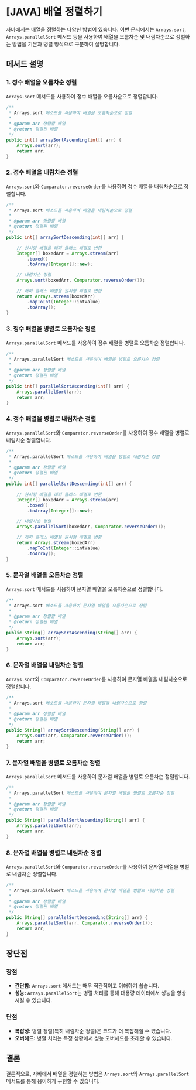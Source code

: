 # [JAVA] 배열 정렬하기

자바에서는 배열을 정렬하는 다양한 방법이 있습니다. 이번 문서에서는 `Arrays.sort`, `Arrays.parallelSort` 메서드 등을 사용하여 배열을 오름차순 및 내림차순으로 정렬하는 방법을 기본과 병렬 방식으로 구분하여 설명합니다.

## 메서드 설명

### 1. 정수 배열을 오름차순 정렬

`Arrays.sort` 메서드를 사용하여 정수 배열을 오름차순으로 정렬합니다.

```java
/**
 * Arrays.sort 메소드를 사용하여 배열을 오름차순으로 정렬
 *
 * @param arr 정렬할 배열
 * @return 정렬된 배열
 */
public int[] arraySortAscending(int[] arr) {
    Arrays.sort(arr);
    return arr;
}
```

### 2. 정수 배열을 내림차순 정렬

`Arrays.sort`와 `Comparator.reverseOrder`를 사용하여 정수 배열을 내림차순으로 정렬합니다.

```java
/**
 * Arrays.sort 메소드를 사용하여 배열을 내림차순으로 정렬
 *
 * @param arr 정렬할 배열
 * @return 정렬된 배열
 */
public int[] arraySortDescending(int[] arr) {

    // 원시형 배열을 래퍼 클래스 배열로 변환
    Integer[] boxedArr = Arrays.stream(arr)
        .boxed()
        .toArray(Integer[]::new);

    // 내림차순 정렬
    Arrays.sort(boxedArr, Comparator.reverseOrder());

    // 래퍼 클래스 배열을 원시형 배열로 변환
    return Arrays.stream(boxedArr)
        .mapToInt(Integer::intValue)
        .toArray();
}
```

### 3. 정수 배열을 병렬로 오름차순 정렬

`Arrays.parallelSort` 메서드를 사용하여 정수 배열을 병렬로 오름차순 정렬합니다.

```java
/**
 * Arrays.parallelSort 메소드를 사용하여 배열을 병렬로 오름차순 정렬
 *
 * @param arr 정렬할 배열
 * @return 정렬된 배열
 */
public int[] parallelSortAscending(int[] arr) {
    Arrays.parallelSort(arr);
    return arr;
}
```

### 4. 정수 배열을 병렬로 내림차순 정렬

`Arrays.parallelSort`와 `Comparator.reverseOrder`를 사용하여 정수 배열을 병렬로 내림차순 정렬합니다.

```java
/**
 * Arrays.parallelSort 메소드를 사용하여 배열을 병렬로 내림차순 정렬
 *
 * @param arr 정렬할 배열
 * @return 정렬된 배열
 */
public int[] parallelSortDescending(int[] arr) {

    // 원시형 배열을 래퍼 클래스 배열로 변환
    Integer[] boxedArr = Arrays.stream(arr)
        .boxed()
        .toArray(Integer[]::new);

    // 내림차순 정렬
    Arrays.parallelSort(boxedArr, Comparator.reverseOrder());

    // 래퍼 클래스 배열을 원시형 배열로 변환
    return Arrays.stream(boxedArr)
        .mapToInt(Integer::intValue)
        .toArray();
}
```

### 5. 문자열 배열을 오름차순 정렬

`Arrays.sort` 메서드를 사용하여 문자열 배열을 오름차순으로 정렬합니다.

```java
/**
 * Arrays.sort 메소드를 사용하여 문자열 배열을 오름차순으로 정렬
 *
 * @param arr 정렬할 배열
 * @return 정렬된 배열
 */
public String[] arraySortAscending(String[] arr) {
    Arrays.sort(arr);
    return arr;
}
```

### 6. 문자열 배열을 내림차순 정렬

`Arrays.sort`와 `Comparator.reverseOrder`를 사용하여 문자열 배열을 내림차순으로 정렬합니다.

```java
/**
 * Arrays.sort 메소드를 사용하여 문자열 배열을 내림차순으로 정렬
 *
 * @param arr 정렬할 배열
 * @return 정렬된 배열
 */
public String[] arraySortDescending(String[] arr) {
    Arrays.sort(arr, Comparator.reverseOrder());
    return arr;
}
```

### 7. 문자열 배열을 병렬로 오름차순 정렬

`Arrays.parallelSort` 메서드를 사용하여 문자열 배열을 병렬로 오름차순 정렬합니다.

```java
/**
 * Arrays.parallelSort 메소드를 사용하여 문자열 배열을 병렬로 오름차순 정렬
 *
 * @param arr 정렬할 배열
 * @return 정렬된 배열
 */
public String[] parallelSortAscending(String[] arr) {
    Arrays.parallelSort(arr);
    return arr;
}
```

### 8. 문자열 배열을 병렬로 내림차순 정렬

`Arrays.parallelSort`와 `Comparator.reverseOrder`를 사용하여 문자열 배열을 병렬로 내림차순 정렬합니다.

```java
/**
 * Arrays.parallelSort 메소드를 사용하여 문자열 배열을 병렬로 내림차순 정렬
 *
 * @param arr 정렬할 배열
 * @return 정렬된 배열
 */
public String[] parallelSortDescending(String[] arr) {
    Arrays.parallelSort(arr, Comparator.reverseOrder());
    return arr;
}
```

## 장단점

### 장점
- **간단함:** `Arrays.sort` 메서드는 매우 직관적이고 이해하기 쉽습니다.
- **성능:** `Arrays.parallelSort`는 병렬 처리를 통해 대용량 데이터에서 성능을 향상시킬 수 있습니다.

### 단점
- **복잡성:** 병렬 정렬(특히 내림차순 정렬)은 코드가 더 복잡해질 수 있습니다.
- **오버헤드:** 병렬 처리는 특정 상황에서 성능 오버헤드를 초래할 수 있습니다.

## 결론
결론적으로, 자바에서 배열을 정렬하는 방법은 `Arrays.sort`와 `Arrays.parallelSort` 메서드를 통해 용이하게 구현할 수 있습니다.
